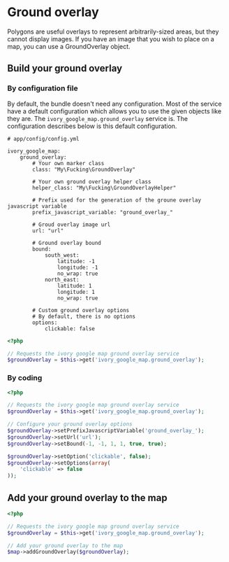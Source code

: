 # Ground overlay

Polygons are useful overlays to represent arbitrarily-sized areas, but they cannot display images. If you have an
image that you wish to place on a map, you can use a GroundOverlay object.

## Build your ground overlay

### By configuration file

By default, the bundle doesn't need any configuration. Most of the service have a default configuration which allows
you to use the given objects like they are. The ``ivory_google_map.ground_overlay`` service is. The configuration
describes below is this default configuration.

```
# app/config/config.yml

ivory_google_map:
    ground_overlay:
        # Your own marker class
        class: "My\Fucking\GroundOverlay"

        # Your own ground overlay helper class
        helper_class: "My\Fucking\GroundOverlayHelper"

        # Prefix used for the generation of the groune overlay javascript variable
        prefix_javascript_variable: "ground_overlay_"

        # Groud overlay image url
        url: "url"

        # Ground overlay bound
        bound:
            south_west:
                latitude: -1
                longitude: -1
                no_wrap: true
            north_east:
                latitude: 1
                longitude: 1
                no_wrap: true

        # Custom ground overlay options
        # By default, there is no options
        options:
            clickable: false
```

``` php
<?php

// Requests the ivory google map ground overlay service
$groundOverlay = $this->get('ivory_google_map.ground_overlay');
```

### By coding

``` php
<?php

// Requests the ivory google map ground overlay service
$groundOverlay = $this->get('ivory_google_map.ground_overlay');

// Configure your ground overlay options
$groundOverlay->setPrefixJavascriptVariable('ground_overlay_');
$groundOverlay->setUrl('url');
$groundOverlay->setBound(-1, -1, 1, 1, true, true);

$groundOverlay->setOption('clickable', false);
$groundOverlay->setOptions(array(
    'clickable' => false
));
```

## Add your ground overlay to the map

``` php
<?php

// Requests the ivory google map ground overlay service
$groundOverlay = $this->get('ivory_google_map.ground_overlay');

// Add your ground overlay to the map
$map->addGroundOverlay($groundOverlay);
```
